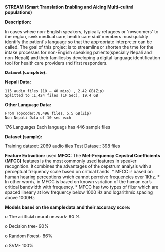 **STREAM (Smart Translation Enabling and Aiding Multi-cultral populations)**

**Description:**

In cases where non-English speakers, typically refugees or 'newcomers' to the region, seek medical care, health care staff members must quickly identify the patient's language so that the appropriate interpreter can be called.
The goal of this project is to streamline or shorten the time for the intake processes for non-English speaking patients(specially Nepali and non-Nepali) and their families by developing a digital language identification tool for health care providers and first responders.

**Dataset (complete):**

**Nepali Data:**

	115 audio files (10 – 40 mins) , 2.42 GB(Zip)
	Splitted to 11,424 files (10 Sec), 19.4 GB

**Other Language Data:**

	From Topcoder:78,496 files, 5.5 GB(Zip)
	Non Nepali Data of 10 sec each
  176 Languages
	Each language has 446 sample files


**Dataset (sample):**

Training dataset: 2069 audio files 
Test Dataset: 398 files 

**Feature Extraction:**
  used **MFCC:** 
  The **Mel-Frequency Cepstral Coefficients (MFCC)** features is the most commonly used features in speaker recognition. It combines the 	   advantages of the cepstrum analysis with a perceptual frequency scale based on critical bands.
	* MFCC is based on human hearing perceptions which cannot perceive frequencies over 1Khz.
	* In other words, in MFCC is based on known variation of the human ear’s critical bandwidth with frequency. 
	* MFCC has two types of filter which are spaced linearly at low frequency below 1000 Hz and logarithmic spacing above 1000Hz.
 

**Models based on the sample data and their accuracy score:**

o   The artificial neural network-  90 %

o   Decision tree- 90%

o   Random Forest- 86%

o   SVM-  100%

